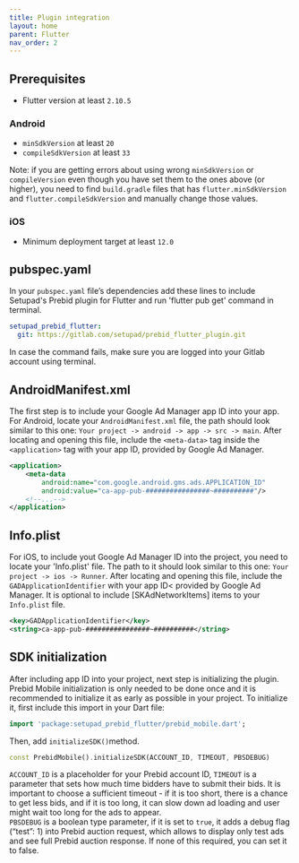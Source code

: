 ```yaml
---
title: Plugin integration
layout: home
parent: Flutter
nav_order: 2
---
```


## Prerequisites
* Flutter version at least `2.10.5`
### Android 
* `minSdkVersion` at least `20`
* `compileSdkVersion` at least `33`

Note: if you are getting errors about using wrong `minSdkVersion` or `compileVersion` even though you have set them to the ones above (or higher), you need to find `build.gradle` files that has `flutter.minSdkVersion` and `flutter.compileSdkVersion` and  manually change those values.

### iOS
* Minimum deployment target at least `12.0`

## pubspec.yaml
In your `pubspec.yaml` file’s dependencies add these lines to include Setupad's Prebid plugin for Flutter and run 'flutter pub get' command in terminal.
```yaml
setupad_prebid_flutter:
  git: https://gitlab.com/setupad/prebid_flutter_plugin.git
```
In case the command fails, make sure you are logged into your Gitlab account using terminal.

## AndroidManifest.xml

The first step is to include your Google Ad Manager app ID into your app. For Android, locate your `AndroidManifest.xml` file, the path should look similar to this one: `Your project -> android -> app -> src -> main`.
After locating and opening this file, include the `<meta-data>` tag inside the `<application>` tag with your app ID, provided by Google Ad Manager.
```xml
<application>
    <meta-data
        android:name="com.google.android.gms.ads.APPLICATION_ID"
        android:value="ca-app-pub-################~##########"/>
    <!--...-->
</application>
```

## Info.plist
For iOS, to include yout Google Ad Manager ID into the project, you need to locate your 'Info.plist' file. The path to it should look similar to this one: `Your project -> ios -> Runner`. After locating and opening this file, include the `GADApplicationIdentifier` with your app ID< provided by Google Ad Manager. It is optional to include [SKAdNetworkItems] items to your `Info.plist` file.
```xml
<key>GADApplicationIdentifier</key>
<string>ca-app-pub-################~##########</string>
```

## SDK initialization
After including app ID into your project, next step is initializing the plugin. Prebid Mobile initialization is only needed to be done once and it is recommended to initialize it as early as possible in your project.
To initialize it, first include this import in your Dart file:
```dart
import 'package:setupad_prebid_flutter/prebid_mobile.dart';
```

Then, add `initializeSDK()`method. 
```dart
const PrebidMobile().initializeSDK(ACCOUNT_ID, TIMEOUT, PBSDEBUG)
```
`ACCOUNT_ID` is a placeholder for your Prebid account ID, `TIMEOUT` is a parameter that sets how much time bidders have to submit their bids. It is important to choose a sufficient timeout - if it is too short, there is a chance to get less bids, and if it is too long, it can slow down ad loading and user might wait too long for the ads to appear.
\
`PBSDEBUG` is a boolean type parameter, if it is set to `true`, it adds a debug flag (“test”: 1) into Prebid auction request, which allows to display only test ads and see full Prebid auction response. If none of this required, you can set it to false.
